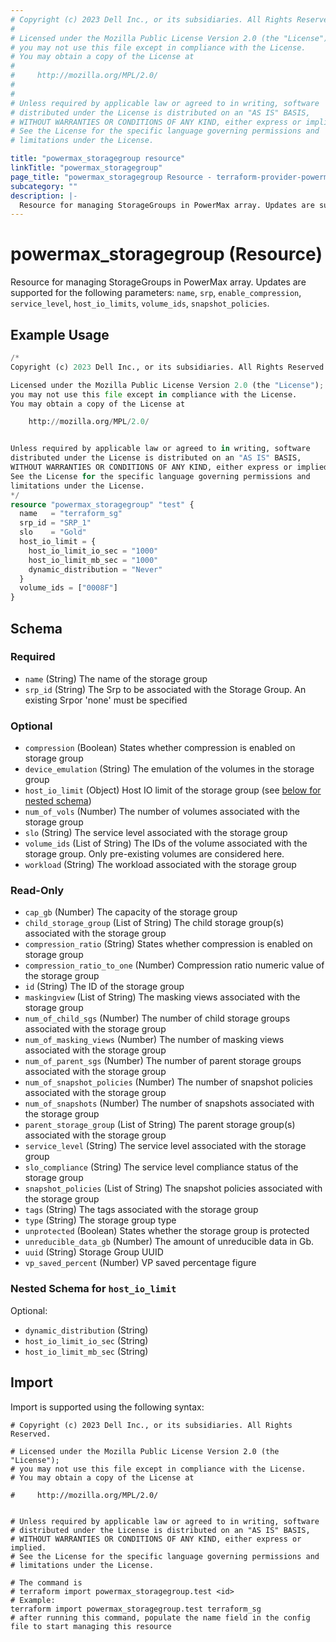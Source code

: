 ```yaml
---
# Copyright (c) 2023 Dell Inc., or its subsidiaries. All Rights Reserved.
#
# Licensed under the Mozilla Public License Version 2.0 (the "License");
# you may not use this file except in compliance with the License.
# You may obtain a copy of the License at
#
#     http://mozilla.org/MPL/2.0/
#
#
# Unless required by applicable law or agreed to in writing, software
# distributed under the License is distributed on an "AS IS" BASIS,
# WITHOUT WARRANTIES OR CONDITIONS OF ANY KIND, either express or implied.
# See the License for the specific language governing permissions and
# limitations under the License.

title: "powermax_storagegroup resource"
linkTitle: "powermax_storagegroup"
page_title: "powermax_storagegroup Resource - terraform-provider-powermax"
subcategory: ""
description: |-
  Resource for managing StorageGroups in PowerMax array. Updates are supported for the following parameters: name, srp, enable_compression, service_level, host_io_limits, volume_ids, snapshot_policies.
---
```


# powermax_storagegroup (Resource)

Resource for managing StorageGroups in PowerMax array. Updates are supported for the following parameters: `name`, `srp`, `enable_compression`, `service_level`, `host_io_limits`, `volume_ids`, `snapshot_policies`.


## Example Usage

```terraform
/*
Copyright (c) 2023 Dell Inc., or its subsidiaries. All Rights Reserved.

Licensed under the Mozilla Public License Version 2.0 (the "License");
you may not use this file except in compliance with the License.
You may obtain a copy of the License at

    http://mozilla.org/MPL/2.0/


Unless required by applicable law or agreed to in writing, software
distributed under the License is distributed on an "AS IS" BASIS,
WITHOUT WARRANTIES OR CONDITIONS OF ANY KIND, either express or implied.
See the License for the specific language governing permissions and
limitations under the License.
*/
resource "powermax_storagegroup" "test" {
  name   = "terraform_sg"
  srp_id = "SRP_1"
  slo    = "Gold"
  host_io_limit = {
    host_io_limit_io_sec = "1000"
    host_io_limit_mb_sec = "1000"
    dynamic_distribution = "Never"
  }
  volume_ids = ["0008F"]
}
```

<!-- schema generated by tfplugindocs -->
## Schema

### Required

- `name` (String) The name of the storage group
- `srp_id` (String) The Srp to be associated with the Storage Group. An existing Srpor 'none' must be specified

### Optional

- `compression` (Boolean) States whether compression is enabled on storage group
- `device_emulation` (String) The emulation of the volumes in the storage group
- `host_io_limit` (Object) Host IO limit of the storage group (see [below for nested schema](#nestedatt--host_io_limit))
- `num_of_vols` (Number) The number of volumes associated with the storage group
- `slo` (String) The service level associated with the storage group
- `volume_ids` (List of String) The IDs of the volume associated with the storage group. Only pre-existing volumes are considered here.
- `workload` (String) The workload associated with the storage group

### Read-Only

- `cap_gb` (Number) The capacity of the storage group
- `child_storage_group` (List of String) The child storage group(s) associated with the storage group
- `compression_ratio` (String) States whether compression is enabled on storage group
- `compression_ratio_to_one` (Number) Compression ratio numeric value of the storage group
- `id` (String) The ID of the storage group
- `maskingview` (List of String) The masking views associated with the storage group
- `num_of_child_sgs` (Number) The number of child storage groups associated with the storage group
- `num_of_masking_views` (Number) The number of masking views associated with the storage group
- `num_of_parent_sgs` (Number) The number of parent storage groups associated with the storage group
- `num_of_snapshot_policies` (Number) The number of snapshot policies associated with the storage group
- `num_of_snapshots` (Number) The number of snapshots associated with the storage group
- `parent_storage_group` (List of String) The parent storage group(s) associated with the storage group
- `service_level` (String) The service level associated with the storage group
- `slo_compliance` (String) The service level compliance status of the storage group
- `snapshot_policies` (List of String) The snapshot policies associated with the storage group
- `tags` (String) The tags associated with the storage group
- `type` (String) The storage group type
- `unprotected` (Boolean) States whether the storage group is protected
- `unreducible_data_gb` (Number) The amount of unreducible data in Gb.
- `uuid` (String) Storage Group UUID
- `vp_saved_percent` (Number) VP saved percentage figure

<a id="nestedatt--host_io_limit"></a>
### Nested Schema for `host_io_limit`

Optional:

- `dynamic_distribution` (String)
- `host_io_limit_io_sec` (String)
- `host_io_limit_mb_sec` (String)

## Import

Import is supported using the following syntax:

```shell
# Copyright (c) 2023 Dell Inc., or its subsidiaries. All Rights Reserved.

# Licensed under the Mozilla Public License Version 2.0 (the "License");
# you may not use this file except in compliance with the License.
# You may obtain a copy of the License at

#     http://mozilla.org/MPL/2.0/


# Unless required by applicable law or agreed to in writing, software
# distributed under the License is distributed on an "AS IS" BASIS,
# WITHOUT WARRANTIES OR CONDITIONS OF ANY KIND, either express or implied.
# See the License for the specific language governing permissions and
# limitations under the License.

# The command is
# terraform import powermax_storagegroup.test <id>
# Example:
terraform import powermax_storagegroup.test terraform_sg
# after running this command, populate the name field in the config file to start managing this resource
```
